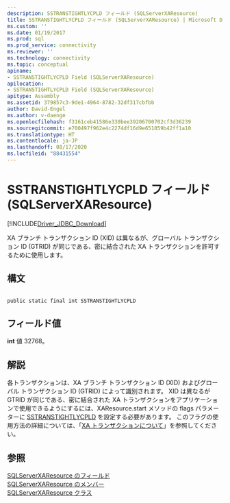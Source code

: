 ```yaml
---
description: SSTRANSTIGHTLYCPLD フィールド (SQLServerXAResource)
title: SSTRANSTIGHTLYCPLD フィールド (SQLServerXAResource) | Microsoft Docs
ms.custom: ''
ms.date: 01/19/2017
ms.prod: sql
ms.prod_service: connectivity
ms.reviewer: ''
ms.technology: connectivity
ms.topic: conceptual
apiname:
- SSTRANSTIGHTLYCPLD Field (SQLServerXAResource)
apilocation:
- SSTRANSTIGHTLYCPLD Field (SQLServerXAResource)
apitype: Assembly
ms.assetid: 379857c3-9de1-4964-8782-32df317cbfbb
author: David-Engel
ms.author: v-daenge
ms.openlocfilehash: f3161ceb41586e330bee39206700702cf3d36239
ms.sourcegitcommit: e700497f962e4c2274df16d9e651059b42ff1a10
ms.translationtype: HT
ms.contentlocale: ja-JP
ms.lasthandoff: 08/17/2020
ms.locfileid: "88431554"
---
```

# <a name="sstranstightlycpld-field-sqlserverxaresource"></a>SSTRANSTIGHTLYCPLD フィールド (SQLServerXAResource)
[!INCLUDE[Driver_JDBC_Download](../../../includes/driver_jdbc_download.md)]

  XA ブランチ トランザクション ID (XID) は異なるが、グローバル トランザクション ID (GTRID) が同じである、密に結合された XA トランザクションを許可するために使用します。  
  
## <a name="syntax"></a>構文  
  
```  
  
public static final int SSTRANSTIGHTLYCPLD  
```  
  
## <a name="field-value"></a>フィールド値  
 **int** 値 32768。  
  
## <a name="remarks"></a>解説  
 各トランザクションは、XA ブランチ トランザクション ID (XID) およびグローバル トランザクション ID (GTRID) によって識別されます。 XID は異なるが GTRID が同じである、密に結合された XA トランザクションをアプリケーションで使用できるようにするには、XAResource.start メソッドの flags パラメーターに [SSTRANSTIGHTLYCPLD](../../../connect/jdbc/reference/sstranstightlycpld-field-sqlserverxaresource.md) を設定する必要があります。 このフラグの使用方法の詳細については、「[XA トランザクションについて](../../../connect/jdbc/understanding-xa-transactions.md)」を参照してください。  
  
## <a name="see-also"></a>参照  
 [SQLServerXAResource のフィールド](../../../connect/jdbc/reference/sqlserverxaresource-fields.md)   
 [SQLServerXAResource のメンバー](../../../connect/jdbc/reference/sqlserverxaresource-members.md)   
 [SQLServerXAResource クラス](../../../connect/jdbc/reference/sqlserverxaresource-class.md)  
  
  
